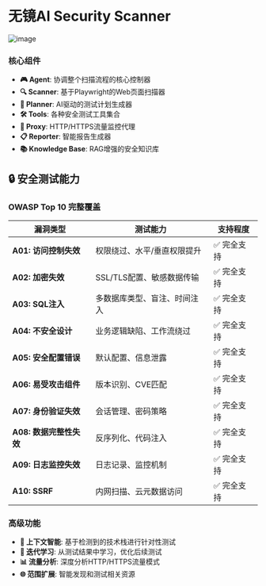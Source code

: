 # 无镜AI Security Scanner
![image](https://github.com/kk12-30/WuJing-AI-Scan/blob/main/%E6%97%A0%E6%A0%87%E9%A2%98.png)

### 核心组件
- **🎮 Agent**: 协调整个扫描流程的核心控制器
- **🔍 Scanner**: 基于Playwright的Web页面扫描器
- **🧠 Planner**: AI驱动的测试计划生成器
- **🛠️ Tools**: 各种安全测试工具集合
- **🔄 Proxy**: HTTP/HTTPS流量监控代理
- **📋 Reporter**: 智能报告生成器
- **📚 Knowledge Base**: RAG增强的安全知识库

## 🔒 安全测试能力
### OWASP Top 10 完整覆盖
| 漏洞类型                | 测试能力                     | 支持程度   |
| ----------------------- | ---------------------------- | ---------- |
| **A01: 访问控制失效**   | 权限绕过、水平/垂直权限提升  | ✅ 完全支持 |
| **A02: 加密失效**       | SSL/TLS配置、敏感数据传输    | ✅ 完全支持 |
| **A03: SQL注入**        | 多数据库类型、盲注、时间注入 | ✅ 完全支持 |
| **A04: 不安全设计**     | 业务逻辑缺陷、工作流绕过     | ✅ 完全支持 |
| **A05: 安全配置错误**   | 默认配置、信息泄露           | ✅ 完全支持 |
| **A06: 易受攻击组件**   | 版本识别、CVE匹配            | ✅ 完全支持 |
| **A07: 身份验证失效**   | 会话管理、密码策略           | ✅ 完全支持 |
| **A08: 数据完整性失效** | 反序列化、代码注入           | ✅ 完全支持 |
| **A09: 日志监控失效**   | 日志记录、监控机制           | ✅ 完全支持 |
| **A10: SSRF**           | 内网扫描、云元数据访问       | ✅ 完全支持 |

### 高级功能
- **🎯 上下文智能**: 基于检测到的技术栈进行针对性测试
- **🔄 迭代学习**: 从测试结果中学习，优化后续测试
- **📊 流量分析**: 深度分析HTTP/HTTPS流量模式
- **🌐 范围扩展**: 智能发现和测试相关资源
